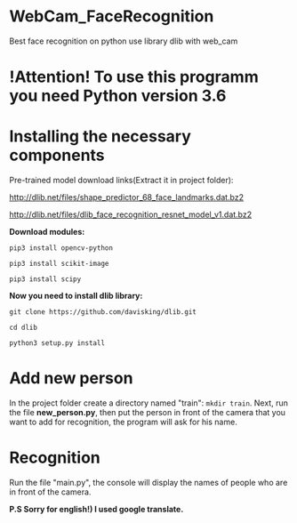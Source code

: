 # WebCam_FaceRecognition
Best face recognition on python use library dlib with web_cam

# !Attention! To use this programm you need Python version 3.6

# Installing the necessary components
Pre-trained model download links(Extract it in project folder):

http://dlib.net/files/shape_predictor_68_face_landmarks.dat.bz2
    
http://dlib.net/files/dlib_face_recognition_resnet_model_v1.dat.bz2
    
**Download modules:**

`pip3 install opencv-python`
    
`pip3 install scikit-image`

`pip3 install scipy`
        
**Now you need to install dlib library:**

`git clone https://github.com/davisking/dlib.git`

`cd dlib`

`python3 setup.py install`
    
    

# Add new person
In the project folder create a directory named "train": `mkdir train`. Next, run the file **new_person.py**, then put the person in front of the camera that you want to add for recognition, the program will ask for his name. 

# Recognition
Run the file "main.py", the console will display the names of people who are in front of the camera.

**P.S Sorry for english!) I used google translate.**

